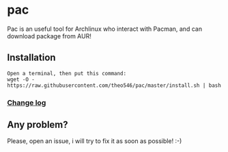 # pac
Pac is an useful tool for Archlinux who interact with Pacman, and can download package from AUR!

## Installation

```
Open a terminal, then put this command:
wget -O - https://raw.githubusercontent.com/theo546/pac/master/install.sh | bash
```

### [Change log](https://github.com/theo546/pac/blob/master/CHANGELOG.md)

## Any problem?
Please, open an issue, i will try to fix it as soon as possible! :-)
